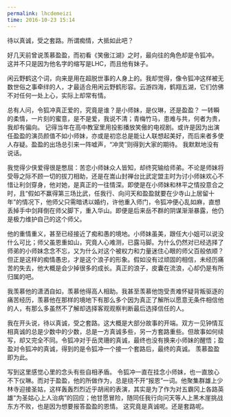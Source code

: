 ```yaml
---
permalink: lhcdemeizi
time: 2016-10-23 15:14
---
```

待以真诚，受之套路。所谓痴情，大抵如此吧？
<!--excerpt-->

好几天前曾说羡慕盈盈，而初看《笑傲江湖》之时，最向往的角色却是令狐冲。
这并不只是因为他名字的缩写是LHC，而且他有妹子。

闲云野鹤这个词，向来是用在超脱世事的人身上的。我却觉得，像令狐冲这样被无数世俗之事牵绊的人，才最适合用闲云野鹤形容。云游四海，鹤翔五湖，它们仿佛不对任何一处上心，实际上却常有情。

总有人问，令狐冲真正爱的，究竟是谁？是小师妹，是仪琳，还是盈盈？
一转瞬的柔情，一片刻的蜜意，是不是爱，我说不清；青梅竹马，患难与共，何者为贵，我却有偏向。
记得当年在高中教室里用投影播放笑傲的电视剧。或许是因为出演任盈盈的演员颜值不如小师妹，亦或是初恋总是能让人联想起美好，而后来者多使人存疑。盈盈的出场总引来一阵嘘声，“冲灵”则得到大家的期待。
我默默地没有说话。

我觉得少侠爱得很是憋屈：苦恋小师妹众人皆知，却终究输给师弟。不论是师妹将受辱之际不顾一切的拔刀相助，还是在嵩山封禅台比武定盟主时为讨小师妹欢心不惜让利剑穿身，他对她，是真正的一往情深。即使是在小师妹和林平之情投意合之时，且“假如不赢得第三场比武，任我行、向问天和盈盈就要在少寺山上居留十年”的情况下，他师父只需暗诱以婚约，许他重入师门，令狐冲便心乱如麻，直想丢掉手中剑拜倒在师父脚下，重入华山。即便是后来岳不群的阴谋渐渐暴露，他仍是极力维护自己的这个师父。

他的重情重义，甚至已经接近了痴和愚的境地。小师妹虽美，跟任大小姐可以说没什么可比；师父虽恩重如山，究竟人心难测，已露马脚。为什么仍然对已经选择了师弟的小师妹念念不忘，又为什么对这个被权力和力量迷住心眼的师父百般依顺？
但正是这样的痴情愚忠，才是这个浪子的形象。假如没有过顽固的相信，未经历痛苦的失去，他大概是会少掉很多的成长。真正的浪子，皮囊在流浪，心却仍是有所归属的吧。

我羡慕他的潇洒自如，羡慕他得高人相助。我甚至羡慕他饱受责难怀疑背叛驱逐的痛苦经历，羡慕他在那样的境地下有那么多个因为真正了解所以愿意无条件相信他的人，有那么多虽然不了解却选择客观观察判断最后选择信任的人。

我在开头说，待以真诚，受之套路。这大概是大部分故事的开端。双方一见钟情互相真诚的总是少数中的少数，总是一方真诚多些，另一方套路重些。但故事如何续写，却又完全不同。令狐冲对于岳灵珊的真诚，最终也没有换来小师妹的醒悟；盈盈对令狐冲的真诚，得到的是令狐冲一个接一个套路后，最终的真诚。
羡慕盈盈即为此。

写到这里感觉心里的念头有些自相矛盾。
令狐冲一直在挂念小师妹，也一直放心不下仪琳。而对于盈盈，他的所做作为，总是绕不开“报恩”一词。他聚集群雄上少林寺迎接圣姑，这样轰轰烈烈近乎胡闹的表演，其实是为了作为对五霸冈上各路英雄“为圣姑心上人治病”的回应；他甘愿冒险，随同任我行向问天等人上黑木崖挑战东方不败，也是因为想要报答盈盈的恩情。
这究竟是真诚呢。还是套路呢。


